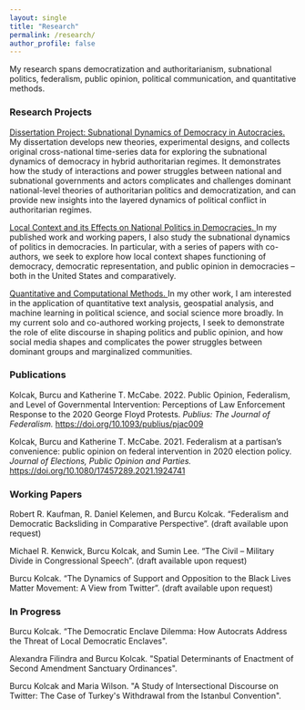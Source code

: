 ```yaml
---
layout: single
title: "Research"
permalink: /research/
author_profile: false
---
```


My research spans democratization and authoritarianism, subnational politics, federalism, public opinion, political communication, and quantitative methods.

### Research Projects 

<u> Dissertation Project: Subnational Dynamics of Democracy in Autocracies.</u>  My dissertation develops new theories, experimental designs, and collects original cross-national time-series data for exploring the subnational dynamics of democracy in hybrid authoritarian regimes. It demonstrates how the study of interactions and power struggles between national and subnational governments and actors complicates and challenges dominant national-level theories of authoritarian politics and democratization, and can provide new insights into the layered dynamics of political conflict in authoritarian regimes. 

<u> Local Context and its Effects on National Politics in Democracies. </u>  In my published work and working papers, I also study the subnational dynamics of politics in democracies. In particular, with a series of papers with co-authors, we seek to explore how local context shapes functioning of democracy, democratic representation, and public opinion in democracies – both in the United States and comparatively.

<u> Quantitative and Computational Methods. </u> In my other work, I am interested in the application of quantitative text analysis, geospatial analysis, and machine learning in political science, and social science more broadly. In my current solo and co-authored working projects, I seek to demonstrate the role of elite discourse in shaping politics and public opinion, and how social media shapes and complicates the power struggles between dominant groups and marginalized communities. 

### Publications

Kolcak, Burcu and Katherine T. McCabe. 2022. Public Opinion, Federalism, and Level of Governmental Intervention: Perceptions of Law Enforcement Response to the 2020 George Floyd Protests. <i> Publius: The Journal of Federalism. </i> https://doi.org/10.1093/publius/pjac009

Kolcak, Burcu and Katherine T. McCabe. 2021. Federalism at a partisan’s convenience: public opinion on federal intervention in 2020 election policy. <i> Journal of Elections, Public Opinion and Parties. </i> https://doi.org/10.1080/17457289.2021.1924741

### Working Papers

Robert  R. Kaufman, R.  Daniel  Kelemen,  and  Burcu  Kolcak. “Federalism and Democratic Backsliding in Comparative Perspective”. (draft available upon request) 

Michael  R. Kenwick,  Burcu  Kolcak,  and  Sumin  Lee. “The  Civil – Military Divide in Congressional Speech”. (draft available upon request) 

Burcu Kolcak. “The Dynamics of Support and Opposition to the Black Lives Matter Movement:  A View from Twitter”. (draft available upon request) 

### In Progress 

Burcu Kolcak. “The Democratic Enclave Dilemma: How Autocrats Address the Threat of Local Democratic Enclaves".

Alexandra Filindra and Burcu Kolcak. "Spatial Determinants of Enactment of Second Amendment Sanctuary Ordinances".

Burcu Kolcak and Maria Wilson. "A Study of Intersectional Discourse on Twitter: The Case of Turkey's Withdrawal from the Istanbul Convention".
